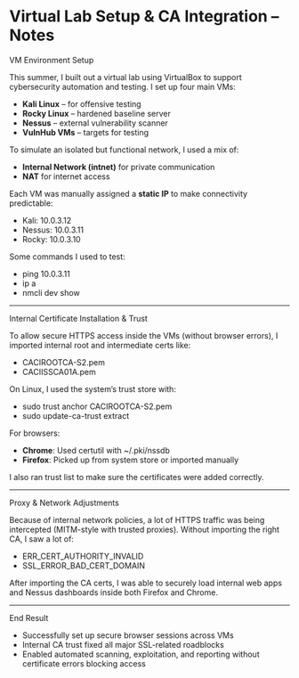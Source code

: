 # Virtual Lab Setup & CA Integration – Notes

VM Environment Setup

This summer, I built out a virtual lab using VirtualBox to support cybersecurity automation and testing. I set up four main VMs:

- **Kali Linux** – for offensive testing
- **Rocky Linux** – hardened baseline server
- **Nessus** – external vulnerability scanner
- **VulnHub VMs** – targets for testing

To simulate an isolated but functional network, I used a mix of:
- **Internal Network (intnet)** for private communication
- **NAT** for internet access

Each VM was manually assigned a **static IP** to make connectivity predictable:
- Kali: 10.0.3.12
- Nessus: 10.0.3.11
- Rocky: 10.0.3.10

Some commands I used to test:
- ping 10.0.3.11
- ip a
- nmcli dev show

---

Internal Certificate Installation & Trust

To allow secure HTTPS access inside the VMs (without browser errors), I imported internal root and intermediate certs like:

- CACIROOTCA-S2.pem
- CACIISSCA01A.pem

On Linux, I used the system’s trust store with:

- sudo trust anchor CACIROOTCA-S2.pem
- sudo update-ca-trust extract


For browsers:
- **Chrome**: Used certutil with ~/.pki/nssdb
- **Firefox**: Picked up from system store or imported manually

I also ran trust list to make sure the certificates were added correctly.

---

Proxy & Network Adjustments

Because of internal network policies, a lot of HTTPS traffic was being intercepted (MITM-style with trusted proxies). Without importing the right CA, I saw a lot of:

- ERR_CERT_AUTHORITY_INVALID
- SSL_ERROR_BAD_CERT_DOMAIN

After importing the CA certs, I was able to securely load internal web apps and Nessus dashboards inside both Firefox and Chrome.

---

End Result

- Successfully set up secure browser sessions across VMs
- Internal CA trust fixed all major SSL-related roadblocks
- Enabled automated scanning, exploitation, and reporting without certificate errors blocking access 
